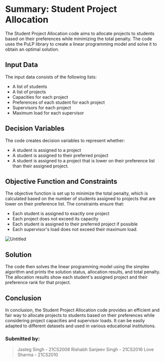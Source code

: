 # Summary: Student Project Allocation

The Student Project Allocation code aims to allocate projects to students based on their preferences while minimizing the total penalty. The code uses the PuLP library to create a linear programming model and solve it to obtain an optimal solution.

## Input Data

The input data consists of the following lists:

- A list of students
- A list of projects
- Capacities for each project
- Preferences of each student for each project
- Supervisors for each project
- Maximum load for each supervisor

## Decision Variables

The code creates decision variables to represent whether:

- A student is assigned to a project
- A student is assigned to their preferred project
- A student is assigned to a project that is lower on their preference list than their assigned project.

## Objective Function and Constraints

The objective function is set up to minimize the total penalty, which is calculated based on the number of students assigned to projects that are lower on their preference list. The constraints ensure that:

- Each student is assigned to exactly one project
- Each project does not exceed its capacity
- Each student is assigned to their preferred project if possible
- Each supervisor's load does not exceed their maximum load.

![Untitled](https://s3-us-west-2.amazonaws.com/secure.notion-static.com/2f06a2ba-920f-4a8d-8e2f-10137872428f/Untitled.png)

## Solution

The code then solves the linear programming model using the simplex algorithm and prints the solution status, allocation results, and total penalty. The allocation results show each student's assigned project and their preference rank for that project.

## Conclusion

In conclusion, the Student Project Allocation code provides an efficient and fair way to allocate projects to students based on their preferences while considering project capacities and supervisor loads. It can be easily adapted to different datasets and used in various educational institutions.

### Submitted by:

> Jasteg Singh - 21CS2008
> Rishabh Sanjeev Singh - 21CS2016
> Love Sharma - 21CS2010
